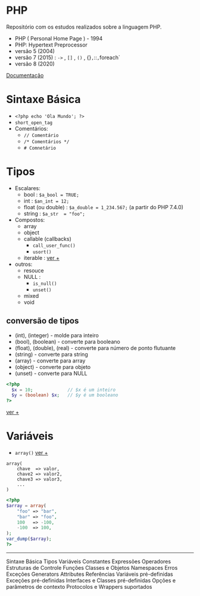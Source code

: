 #  PHP
Repositório com os estudos realizados sobre a linguagem PHP.

- PHP ( Personal Home Page )  - 1994
- PHP: Hypertext Preprocessor
- versão 5 (2004)
- versão 7 (2015) : `->` ,  `[]` , `()` , {}` , `::` , `foreach`
- versão 8 (2020)

[Documentação](https://www.php.net/manual/pt_BR/)

# Sintaxe Básica
- `<?php echo 'Ola Mundo'; ?>`
- `short_open_tag` <?= 'imprima essa string' ?>
- Comentários:
  - `// Comentário`
  - `/* Comentários */`
  - `# Comnetário`


# Tipos
- Escalares:
  - bool : `$a_bool = TRUE;`
  - int : `$an_int = 12;`
  - float (ou double) : `$a_double = 1_234.567;` (a partir do PHP 7.4.0)
  - string : `$a_str  = "foo";`
- Compostos:
  - array
  - object
  - callable (callbacks) 
    - `call_user_func()`
    - `usort()`
  - iterable : [ver +](https://www.php.net/manual/pt_BR/language.types.iterable.php)
- outros:
  - resouce
  - NULL : 
    - `is_null()` 
    - `unset()`
  - mixed
  - void

## conversão de tipos

- (int), (integer) - molde para inteiro
- (bool), (boolean) - converte para booleano
- (float), (double), (real) - converte para número de ponto flutuante
- (string) - converte para string
- (array) - converte para array
- (object) - converte para objeto
- (unset) - converte para NULL

~~~PHP
<?php
  $x = 10;             // $x é um inteiro
  $y = (boolean) $x;   // $y é um booleano
?>
~~~
[ver +](https://www.php.net/manual/pt_BR/language.types.type-juggling.php#language.types.typecasting)




# Variáveis

- `array()` [ver +](https://www.php.net/manual/pt_BR/language.types.array.php)
~~~
array(
    chave  => valor,
    chave2 => valor2,
    chave3 => valor3,
    ...
)
~~~

~~~PHP
<?php
$array = array(
    "foo" => "bar",
    "bar" => "foo",
    100   => -100,
    -100  => 100,
);
var_dump($array);
?>
~~~



----------
Sintaxe Básica
Tipos
Variáveis
Constantes
Expressões
Operadores
Estruturas de Controle
Funções
Classes e Objetos
Namespaces
Erros
Exceções
Generators
Attributes
Referências
Variáveis pré-definidas
Exceções pré-definidas
Interfaces e Classes pré-definidas
Opções e parâmetros de contexto
Protocolos e Wrappers suportados

